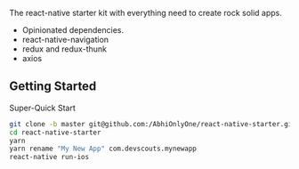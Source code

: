 The react-native starter kit with everything need to create rock solid apps.

 - Opinionated dependencies.
 - react-native-navigation
 - redux and redux-thunk
 - axios

## Getting Started

Super-Quick Start

```bash
git clone -b master git@github.com:/AbhiOnlyOne/react-native-starter.git
cd react-native-starter
yarn
yarn rename "My New App" com.devscouts.mynewapp
react-native run-ios
```
